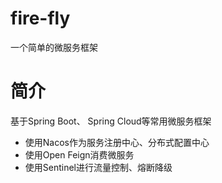 # fire-fly
一个简单的微服务框架

# 简介
基于Spring Boot、 Spring Cloud等常用微服务框架
- 使用Nacos作为服务注册中心、分布式配置中心
- 使用Open Feign消费微服务
- 使用Sentinel进行流量控制、熔断降级


